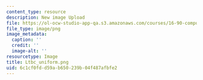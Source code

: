 ```yaml
---
content_type: resource
description: New image Upload
file: https://ol-ocw-studio-app-qa.s3.amazonaws.com/courses/16-90-computational-methods-in-aerospace-engineering-spring-2014/6c1cf0fdd59ab650239b04f487afbfe2_Ltbc_uniform.png
file_type: image/png
image_metadata:
  caption: ''
  credit: ''
  image-alt: ''
resourcetype: Image
title: Ltbc_uniform.png
uid: 6c1cf0fd-d59a-b650-239b-04f487afbfe2
---
```

